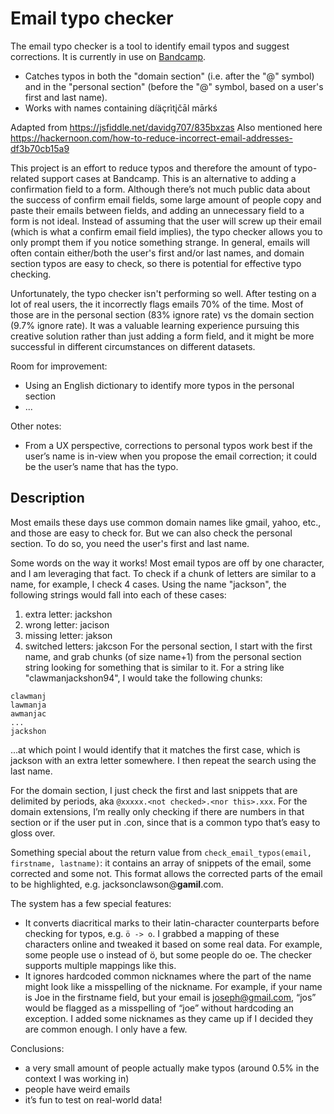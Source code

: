 # Email typo checker

The email typo checker is a tool to identify email typos and suggest corrections. It is currently in use on [Bandcamp](https://www.bandcamp.com).
* Catches typos in both the "domain section" (i.e. after the "@" symbol) and in the "personal section" (before the "@" symbol, based on a user's first and last name). 
* Works with names containing díäçrìtįčāl mārkś

Adapted from https://jsfiddle.net/davidg707/835bxzas
Also mentioned here https://hackernoon.com/how-to-reduce-incorrect-email-addresses-df3b70cb15a9

This project is an effort to reduce typos and therefore the amount of typo-related support cases at Bandcamp. This is an alternative to adding a confirmation field to a form. Although there’s not much public data about the success of confirm email fields, some large amount of people copy and paste their emails between fields, and adding an unnecessary field to a form is not ideal. Instead of assuming that the user will screw up their email (which is what a confirm email field implies), the typo checker allows you to only prompt them if you notice something strange. In general, emails will often contain either/both the user's first and/or last names, and domain section typos are easy to check, so there is potential for effective typo checking.

Unfortunately, the typo checker isn't performing so well. After testing on a lot of real users, the it incorrectly flags emails 70% of the time. Most of those are in the personal section (83% ignore rate) vs the domain section (9.7% ignore rate). It was a valuable learning experience pursuing this creative solution rather than just adding a form field, and it might be more successful in different circumstances on different datasets.

Room for improvement:
* Using an English dictionary to identify more typos in the personal section
* ...

Other notes:
* From a UX perspective, corrections to personal typos work best if the user’s name is in-view when you propose the email correction; it could be the user’s name that has the typo.



## Description

Most emails these days use common domain names like gmail, yahoo, etc., and those are easy to check for. But we can also check the personal section. To do so, you need the user's first and last name.

Some words on the way it works! Most email typos are off by one character, and I am leveraging that fact. To check if a chunk of letters are similar to a name, for example, I check 4 cases. Using the name "jackson", the following strings would fall into each of these cases:
1) extra letter: jackshon
2) wrong letter: jacison
3) missing letter: jakson
4) switched letters: jakcson
For the personal section, I start with the first name, and grab chunks (of size name+1) from the personal section string looking for something that is similar to it. For a string like "clawmanjackshon94", I would take the following chunks:
```
clawmanj
lawmanja
awmanjac
...
jackshon
 ```
...at which point I would identify that it matches the first case, which is jackson with an extra letter somewhere. I then repeat the search using the last name.

For the domain section, I just check the first and last snippets that are delimited by periods, aka `@xxxxx.<not checked>.<nor this>.xxx`. For the domain extensions, I’m really only checking if there are numbers in that section or if the user put in .con, since that is a common typo that’s easy to gloss over.

Something special about the return value from `check_email_typos(email, firstname, lastname)`: it contains an array of snippets of the email, some corrected and some not. This format allows the corrected parts of the email to be highlighted, e.g. jacksonclawson@**gamil**.com.

The system has a few special features:
* It converts diacritical marks to their latin-character counterparts before checking for typos, e.g. `ö -> o`. I grabbed a mapping of these characters online and tweaked it based on some real data. For example, some people use o instead of ö, but some people do oe. The checker supports multiple mappings like this.
* It ignores hardcoded common nicknames where the part of the name might look like a misspelling of the nickname. For example, if your name is Joe in the firstname field, but your email is joseph@gmail.com, “jos” would be flagged as a misspelling of “joe” without hardcoding an exception. I added some nicknames as they came up if I decided they are common enough. I only have a few.

Conclusions: 
* a very small amount of people actually make typos (around 0.5% in the context I was working in)
* people have weird emails
* it’s fun to test on real-world data!
